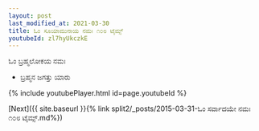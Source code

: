 ```yaml
---
layout: post
last_modified_at: 2021-03-30
title: ಓಂ ಸೂಯಾಮುನಾಯ ನಮಃ ೧೦೮ ಟೈಮ್ಸ್
youtubeId: zl7hyUkczkE
---
```

 
 
 ಓಂ ಬ್ರಹ್ಮಲೋಕಯ ನಮಃ  
 
 -  ಬ್ರಹ್ಮನ ಜಗತ್ತು ಯಾರು 
 
  
 
  
 
 
 
 
 
 


{% include youtubePlayer.html id=page.youtubeId %}
 
[Next]({{ site.baseurl }}{% link  split2/_posts/2015-03-31-ಓಂ ಸರ್ವಾದಯೇ ನಮಃ ೧೦೮ ಟೈಮ್ಸ್.md%})
 
